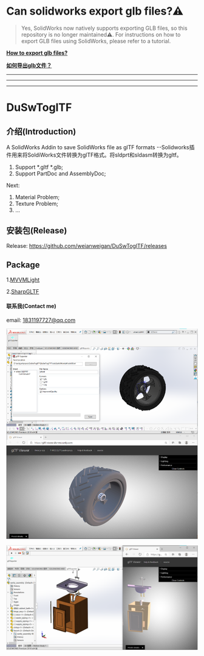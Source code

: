 # Can solidworks export glb files?⚠️

> Yes, SolidWorks now natively supports exporting GLB files, so this repository is no longer maintained⚠️. For instructions on how to export GLB files using SolidWorks, please refer to a tutorial.


[**How to export glb files?**](https://blog.dududu.space/archives/can-solidworks-export-glb-files)

[**如何导出glb文件？**](https://blog.dududu.space/archives/how-to-export-sldworks-file-to-gltf-or-glb)

---
---
---
# DuSwToglTF

## 介绍(Introduction)

A SolidWorks Addin to save SolidWorks file as glTF formats --Solidworks插件用来将SoldiWorks文件转换为glTF格式。将sldprt和sldasm转换为gltf。

1. Support *.gltf *.glb;
2. Support PartDoc and AssemblyDoc;

Next:
1. Material Problem;
2. Texture Problem;
3. ...

## 安装包(Release)

Release:  <https://github.com/weianweigan/DuSwToglTF/releases>

## Package

 1.[MVVMLight](https://github.com/lbugnion/mvvmlight)

 2.[SharpGLTF](https://github.com/vpenades/SharpGLTF)

#### 联系我(Contact me)

email: <1831197727@qq.com>

![UI](resource/part.png)

![Result](resource/assembly.png)
